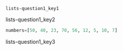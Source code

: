 ```ngMeta
lists-question1_key1
```
lists-question1_key2

```python
numbers=[50, 40, 23, 70, 56, 12, 5, 10, 7]
```
lists-question1_key3
